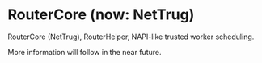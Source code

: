 # RouterCore (now: NetTrug)

RouterCore (NetTrug), RouterHelper, NAPI-like trusted worker scheduling.

More information will follow in the near future.
